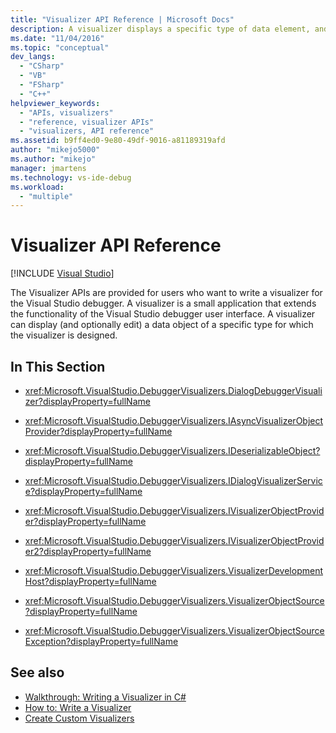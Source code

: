 ```yaml
---
title: "Visualizer API Reference | Microsoft Docs"
description: A visualizer displays a specific type of data element, and may allow editing also. To create one, use the Visualizer API documented in this section.
ms.date: "11/04/2016"
ms.topic: "conceptual"
dev_langs:
  - "CSharp"
  - "VB"
  - "FSharp"
  - "C++"
helpviewer_keywords:
  - "APIs, visualizers"
  - "reference, visualizer APIs"
  - "visualizers, API reference"
ms.assetid: b9ff4ed0-9e80-49df-9016-a81189319afd
author: "mikejo5000"
ms.author: "mikejo"
manager: jmartens
ms.technology: vs-ide-debug
ms.workload:
  - "multiple"
---
```

# Visualizer API Reference

 [!INCLUDE [Visual Studio](~/includes/applies-to-version/vs-windows-only.md)]

The Visualizer APIs are provided for users who want to write a visualizer for the Visual Studio debugger. A visualizer is a small application that extends the functionality of the Visual Studio debugger user interface. A visualizer can display (and optionally edit) a data object of a specific type for which the visualizer is designed.

## In This Section

- <xref:Microsoft.VisualStudio.DebuggerVisualizers.DialogDebuggerVisualizer?displayProperty=fullName>

- <xref:Microsoft.VisualStudio.DebuggerVisualizers.IAsyncVisualizerObjectProvider?displayProperty=fullName>

- <xref:Microsoft.VisualStudio.DebuggerVisualizers.IDeserializableObject?displayProperty=fullName>

- <xref:Microsoft.VisualStudio.DebuggerVisualizers.IDialogVisualizerService?displayProperty=fullName>

- <xref:Microsoft.VisualStudio.DebuggerVisualizers.IVisualizerObjectProvider?displayProperty=fullName>

- <xref:Microsoft.VisualStudio.DebuggerVisualizers.IVisualizerObjectProvider2?displayProperty=fullName>

- <xref:Microsoft.VisualStudio.DebuggerVisualizers.VisualizerDevelopmentHost?displayProperty=fullName>

- <xref:Microsoft.VisualStudio.DebuggerVisualizers.VisualizerObjectSource?displayProperty=fullName>

- <xref:Microsoft.VisualStudio.DebuggerVisualizers.VisualizerObjectSourceException?displayProperty=fullName>

## See also

- [Walkthrough: Writing a Visualizer in C#](../debugger/walkthrough-writing-a-visualizer-in-csharp.md)
- [How to: Write a Visualizer](create-custom-visualizers-of-data.md)
- [Create Custom Visualizers](../debugger/create-custom-visualizers-of-data.md)